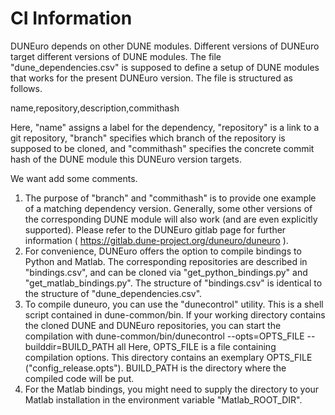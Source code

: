 <!--
# SPDX-FileCopyrightText: Copyright © duneuro contributors, see file LICENSE.md in module root
# SPDX-License-Identifier: LicenseRef-GPL-2.0-only-with-duneuro-exception OR LGPL-3.0-or-later
-->

# CI Information

DUNEuro depends on other DUNE modules. Different versions of DUNEuro target different versions of DUNE modules. The file "dune_dependencies.csv" is supposed to define a setup of DUNE modules that works for the present DUNEuro version. The file is structured as follows.

name,repository,description,commithash

Here, "name" assigns a label for the dependency, "repository" is a link to a git repository, "branch" specifies which branch of the repository is supposed to be cloned, and "commithash" specifies the concrete commit hash of the DUNE module this DUNEuro version targets.

We want add some comments.

1. The purpose of "branch" and "commithash" is to provide one example of a matching dependency version. Generally, some other versions of the corresponding DUNE module will also work (and are even explicitly supported). Please refer to the DUNEuro gitlab page for further information ( https://gitlab.dune-project.org/duneuro/duneuro ).
2. For convenience, DUNEuro offers the option to compile bindings to Python and Matlab. The corresponding repositories are described in "bindings.csv", and can be cloned via "get\_python\_bindings.py" and "get\_matlab\_bindings.py". The structure of "bindings.csv" is identical to the structure of "dune_dependencies.csv".
3. To compile duneuro, you can use the "dunecontrol" utility. This is a shell script contained in dune-common/bin. If your working directory contains the cloned DUNE and DUNEuro repositories, you can start the compilation with
  dune-common/bin/dunecontrol --opts=OPTS\_FILE --builddir=BUILD\_PATH all
Here, OPTS\_FILE is a file containing compilation options. This directory contains an exemplary OPTS\_FILE ("config\_release.opts"). BUILD\_PATH is the directory where the compiled code will be put.
4. For the Matlab bindings, you might need to supply the directory to your Matlab installation in the environment variable "Matlab\_ROOT\_DIR".

